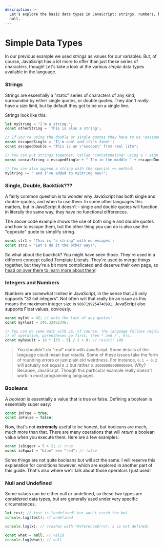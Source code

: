 ```yaml
---
description: >-
  Let's explore the basic data types in JavaScript: strings, numbers, booleans,
  null.
---
```


# Simple Data Types

In our previous example we used _strings_ as values for our variables. But, of course, JavaScript has a lot more to offer than just these series of characters, though! Let's take a look at the various _simple_ data types available in the language. 

### Strings

Strings are essentially a "static" series of characters of any kind, surrounded by either single quotes, or double quotes. They don't _really_ have a size limit, but by default they got to be on a single line. 

Strings look like this: 

```javascript
let myString = "I'm a string.";
const otherString = 'This is also a string';

// If you're using the double or single quotes they have to be "escaped":
const escapedSingle = 'I\'m cool and it\'s fine!';
const escapedDouble = "This is an \"escape\" from real life";

// You can put strings together, called "concatenating" using a + sign:
const concatString = escapedSingle + " I'm in the middle " + escapedDouble;

// You can also append a string with the special += method:
myString += " and I've added to myString now!";
```

### Single, Double, Backtick???

A fairly common question is to wonder why JavaScript has both single and double-quotes, and when to use them. In some other languages this matters, but in JavaScript it doesn't - single and double quotes will function in literally the same way, they have no functional differences. 

The above code example shows the use of both single and double quotes and how to escape them, but the other thing you can do is also use the "opposite" quote to simplify string. 

```javascript
const str1 = 'This is "a string" with no escapes';
const str2 = "Let's do it the other way!";
```

So what about the backtick? You might have seen those. They're used in a different concept called Template Literals. They're used to merge things together, but they're a bit more complicated and deserve their own page, so [head on over there to learn more about them](template-literals.md)!

### Integers and Numbers

Numbers are somewhat limited in JavaScript, in the sense that JS only supports "32-bit integers". Not often will that really be an issue as this means the maximum integer size is `9007199254740991`. JavaScript also supports Float values, obviously. 

```javascript
const myInt = 42; // note the lack of any quotes!
const myFloat = 346.32462346;

// You can do some math with JS, of course. The language follows regular math order
// of operation, parentheses go first, then * and / , etc. 
const myResult = 10 * (33 - 5) / 2 + 8; // result: 148
```

> You shouldn't do "real" math with JavaScript. Some details of the language could mean bad results. Some of these issues take the form of rounding errors or just plain old weirdness. For instance, `0.1 + 0.2` will actually not equal `0.3` but rather `0.30000000000000004`. Why? Because, JavaScript. Though this particular example really doesn't work in _most_ programming languages.

### Booleans

A _boolean_ is essentially a value that is true or false. Defining a boolean is essentially super easy: 

```javascript
const imTrue = true;
const imFalse = false;
```

Now, that's not **extremely** useful to be honest, but booleans are much, much more than that. There are many operations that will _return_ a boolean value when you execute them. Here are a few examples: 

```javascript
const isBigger = 5 > 2; // true
const isEqual = "blue" === "red"; // false
```

Some things are not quite booleans but will act the same. I will reserve this explanation for conditions however, which are explored in another part of this guide. That's also where we'll talk about those operators I just used!

### Null and Undefined

Some values can be either null or undefined, so these two types are considered data types, but are generally used under very specific circumstances.

```javascript
let test; // test is "undefined" but won't crash the bot
console.log(test); // undefined

console.log(x); // crashes with "ReferenceError: x is not defined;

const what = null; // valid
console.log(what); // null
```

